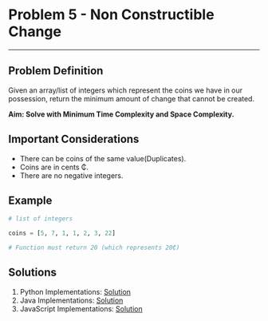 # Problem 5 - Non Constructible Change
--------------------

## Problem Definition

<p>Given an array/list of integers which represent the coins we have in our possession, return the minimum amount of change that cannot be created.</p>
<b>Aim: Solve with Minimum Time Complexity and Space Complexity.</b>

## Important Considerations

- There can be coins of the same value(Duplicates).
- Coins are in cents ₵.
- There are no negative integers.


## Example
```python
# list of integers

coins = [5, 7, 1, 1, 2, 3, 22]

# Function must return 20 (which represents 20₵)
```

## Solutions

1. Python Implementations: [Solution](Python/)
2. Java Implementations: [Solution](Java/)
2. JavaScript Implementations: [Solution](Javascript/)
